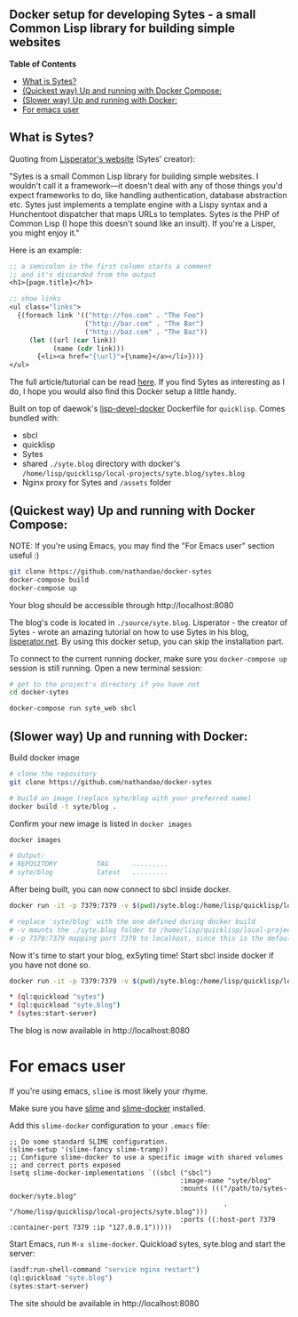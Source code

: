 Docker setup for developing Sytes - a small Common Lisp library for building simple websites
---

<!-- markdown-toc start - Don't edit this section. Run M-x markdown-toc-refresh-toc -->
**Table of Contents**

- [What is Sytes?](#what-is-sytes)
- [(Quickest way) Up and running with Docker Compose:](#quickest-way-up-and-running-with-docker-compose)
- [(Slower way) Up and running with Docker:](#slower-way-up-and-running-with-docker)
- [For emacs user](#for-emacs-user)
<!-- markdown-toc end -->


## What is Sytes? ##

Quoting from [Lisperator's website](http://lisperator.net/sytes/) (Sytes' creator):

"Sytes is a small Common Lisp library for building simple websites. I wouldn't call
it a framework—it doesn't deal with any of those things you'd expect frameworks to do,
like handling authentication, database abstraction etc. Sytes just implements a
template engine with a Lispy syntax and a Hunchentoot dispatcher that maps URLs to
templates. Sytes is the PHP of Common Lisp (I hope this doesn't sound like an insult).
If you're a Lisper, you might enjoy it."

Here is an example:

```lisp
;; a semicolon in the first column starts a comment
;; and it's discarded from the output
<h1>{page.title}</h1>

;; show links
<ul class="links">
  {(foreach link '(("http://foo.com" . "The Foo")
                   ("http://bar.com" . "The Bar")
                   ("http://baz.com" . "The Baz"))
     (let ((url (car link))
           (name (cdr link)))
       {<li><a href="{\url}">{\name}</a></li>}))}
</ul>
```

The full article/tutorial can be read [here](http://lisperator.net/sytes/). If you find
Sytes as interesting as I do, I hope you would also find this Docker setup a little handy.

Built on top of daewok's [lisp-devel-docker](https://github.com/daewok/lisp-devel-docker)
Dockerfile for `quicklisp`. Comes bundled with:

- sbcl
- quicklisp
- Sytes
- shared `./syte.blog` directory with docker's `/home/lisp/quicklisp/local-projects/syte.blog/sytes.blog`
- Nginx proxy for Sytes and `/assets` folder


## (Quickest way) Up and running with Docker Compose: ##

NOTE: If you're using Emacs, you may find the "For Emacs user" section useful :)

```bash
git clone https://github.com/nathandao/docker-sytes
docker-compose build
docker-compose up
```

Your blog should be accessible through http://localhost:8080

The blog's code is located in `./source/syte.blog`. Lisperator -
the creator of Sytes - wrote an amazing tutorial on how to use Sytes
in his blog, [lisperator.net](http://lisperator.net/sytes/tutorial/hello-world).
By using this docker setup, you can skip the installation part.

To connect to the current running docker, make sure you `docker-compose up`
session is still running. Open a new terminal session:

```bash
# get to the project's directory if you have not
cd docker-sytes

docker-compose run syte_web sbcl
```

## (Slower way) Up and running with Docker: ##

Build docker image

```bash
# clone the repository
git clone https://github.com/nathandao/docker-sytes

# build an image (replace syte/blog with your preferred name)
docker build -t syte/blog .
```

Confirm your new image is listed in `docker images`

```bash
docker images

# Output:
# REPOSITORY          TAG      .........
# syte/blog           latest   .........
```

After being built, you can now connect to sbcl inside docker.

```bash
docker run -it -p 7379:7379 -v $(pwd)/syte.blog:/home/lisp/quicklisp/local-projects/syte.blog/syte.blog syte/blog sbcl

# replace 'syte/blog' with the one defined during docker build
# -v mounts the ./syte.blog folder to /home/lisp/quicklisp/local-projects/syte.blog/syte.blog in the docker image
# -p 7379:7379 mapping port 7379 to localhost, since this is the default port used by Sytes
```

Now it's time to start your blog, exSyting time! Start sbcl inside docker if you have not done so.

```bash
docker run -it -p 7379:7379 -v $(pwd)/syte.blog:/home/lisp/quicklisp/local-projects/syte.blog/syte.blog syte/blog sbcl

* (ql:quickload "sytes")
* (ql:quickload "syte.blog")
* (sytes:start-server)
```

The blog is now available in http://localhost:8080

# For emacs user #

If you're using emacs, `slime` is most likely your rhyme.

Make sure you have [slime](https://common-lisp.net/project/slime/) and
[slime-docker](https://github.com/daewok/slime-docker) installed.

Add this `slime-docker` configuration to your `.emacs` file:

```elisp
;; Do some standard SLIME configuration.
(slime-setup '(slime-fancy slime-tramp))
;; Configure slime-docker to use a specific image with shared volumes
;; and correct ports exposed
(setq slime-docker-implementations `((sbcl ("sbcl")
                                           :image-name "syte/blog"
                                           :mounts ((("/path/to/sytes-docker/syte.blog"
                                                      . "/home/lisp/quicklisp/local-projects/syte.blog")))
                                           :ports ((:host-port 7379 :container-port 7379 :ip "127.0.0.1")))))
```

Start Emacs, run `M-x slime-docker`. Quickload sytes, syte.blog and start the server:

```lisp
(asdf:run-shell-command "service nginx restart")
(ql:quickload "syte.blog")
(sytes:start-server)
```

The site should be available in http://localhost:8080
